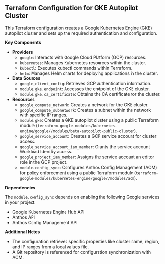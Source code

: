 ## Terraform Configuration for GKE Autopilot Cluster

This Terraform configuration creates a Google Kubernetes Engine (GKE) autopilot cluster and sets up the required authentication and configuration.

**Key Components**

* **Providers**
    * `google`: Interacts with Google Cloud Platform (GCP) resources.
    * `kubernetes`: Manages Kubernetes resources within the cluster.
    * `kubectl`: Executes kubectl commands within Terraform.
    * `helm`: Manages Helm charts for deploying applications in the cluster.
* **Data Sources**
    * `google_client_config`: Retrieves GCP authentication information.
    * `module.gke.endpoint`: Accesses the endpoint of the GKE cluster.
    * `module.gke.ca_certificate`: Obtains the CA certificate for the cluster.
* **Resources**
    * `google_compute_network`: Creates a network for the GKE cluster.
    * `google_compute_subnetwork`: Creates a subnet within the network with specific IP ranges.
    * `module.gke`: Creates a GKE autopilot cluster using a public Terraform module (`terraform-google-modules/kubernetes-engine/google//modules/beta-autopilot-public-cluster`).
    * `google_service_account`: Creates a GCP service account for cluster access.
    * `google_service_account_iam_member`: Grants the service account Workload Identity access.
    * `google_project_iam_member`: Assigns the service account an editor role in the GCP project.
    * `module.config_sync`: Configures Anthos Config Management (ACM) for policy enforcement using a public Terraform module (`terraform-google-modules/kubernetes-engine/google//modules/acm`).

**Dependencies**

The `module.config_sync` depends on enabling the following Google services in your project:

* Google Kubernetes Engine Hub API
* Anthos API
* Anthos Config Management API

**Additional Notes**

* The configuration retrieves specific properties like cluster name, region, and IP ranges from a local values file.
* A Git repository is referenced for configuration synchronization with ACM.